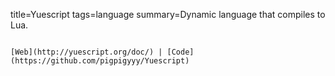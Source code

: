 title=Yuescript
tags=language
summary=Dynamic language that compiles to Lua.
~~~~~~

[Web](http://yuescript.org/doc/) | [Code](https://github.com/pigpigyyy/Yuescript)

